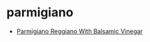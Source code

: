 # parmigiano

 * [Parmigiano Reggiano With Balsamic Vinegar](index/p/parmigiano-reggiano-with-balsamic-vinegar-15713.json)

